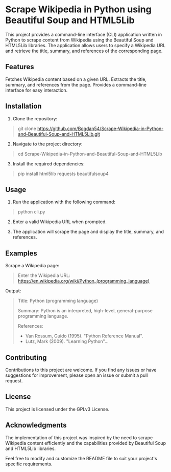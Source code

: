 # Scrape Wikipedia in Python using Beautiful Soup and HTML5Lib

This project provides a command-line interface (CLI) application written in Python to scrape content from Wikipedia using the Beautiful Soup and HTML5Lib libraries. The application allows users to specify a Wikipedia URL and retrieve the title, summary, and references of the corresponding page.

## Features
Fetches Wikipedia content based on a given URL.
Extracts the title, summary, and references from the page.
Provides a command-line interface for easy interaction.

## Installation
1. Clone the repository:

> git clone https://github.com/Bogdan54/Scrape-Wikipedia-in-Python-and-Beautiful-Soup-and-HTML5Lib.git

2. Navigate to the project directory:

> cd Scrape-Wikipedia-in-Python-and-Beautiful-Soup-and-HTML5Lib

3. Install the required dependencies:

> pip install html5lib requests beautifulsoup4

## Usage

1. Run the application with the following command:

> python cli.py

2. Enter a valid Wikipedia URL when prompted.

3. The application will scrape the page and display the title, summary, and references.

## Examples
Scrape a Wikipedia page:

> Enter the Wikipedia URL: https://en.wikipedia.org/wiki/Python_(programming_language)

Output:

> Title: Python (programming language)
> 
> Summary: Python is an interpreted, high-level, general-purpose programming language.
>
> References:
> - Van Rossum, Guido (1995). "Python Reference Manual".
> - Lutz, Mark (2009). "Learning Python"...

## Contributing
Contributions to this project are welcome. If you find any issues or have suggestions for improvement, please open an issue or submit a pull request.

## License
This project is licensed under the GPLv3 License.

## Acknowledgments
The implementation of this project was inspired by the need to scrape Wikipedia content efficiently and the capabilities provided by Beautiful Soup and HTML5Lib libraries.


Feel free to modify and customize the README file to suit your project's specific requirements.
